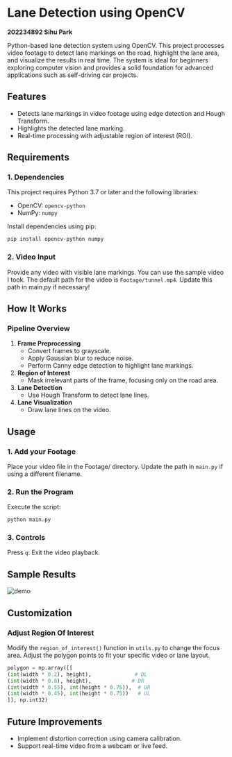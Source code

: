 # **Lane Detection using OpenCV**

**202234892 Sihu Park**

Python-based lane detection system using OpenCV. This project processes video footage to detect lane markings on the road, highlight the lane area, and visualize the results in real time. The system is ideal for beginners exploring computer vision and provides a solid foundation for advanced applications such as self-driving car projects.


## **Features**
- Detects lane markings in video footage using edge detection and Hough Transform.
- Highlights the detected lane marking.
- Real-time processing with adjustable region of interest (ROI).

## **Requirements**
### **1. Dependencies**
This project requires Python 3.7 or later and the following libraries:
- OpenCV: `opencv-python`
- NumPy: `numpy`

Install dependencies using pip:
```bash
pip install opencv-python numpy
```

### **2. Video Input**
Provide any video with visible lane markings. You can use the sample video I took. The default path for the video is `Footage/tunnel.mp4`. Update this path in main.py if necessary!


## **How It Works**
### **Pipeline Overview**
1. **Frame Preprocessing**
    - Convert frames to grayscale.
    - Apply Gaussian blur to reduce noise.
    - Perform Canny edge detection to highlight lane markings.
2. **Region of Interest**
    - Mask irrelevant parts of the frame, focusing only on the road area.
3. **Lane Detection**
    - Use Hough Transform to detect lane lines.
4. **Lane Visualization**
    - Draw lane lines on the video.


## **Usage**

### **1. Add your Footage**
Place your video file in the Footage/ directory. Update the path in `main.py` if using a different filename.
### **2. Run the Program**
Execute the script:
```bash
python main.py
```
### **3. Controls**
Press `q`: Exit the video playback.


## **Sample Results**
![demo](https://github.com/user-attachments/assets/d09dad01-8c37-41a6-9dbf-4bbe4f6c9416)


## **Customization**
### **Adjust Region Of Interest**
Modify the `region_of_interest()` function in `utils.py` to change the focus area. Adjust the polygon points to fit your specific video or lane layout.
```Python
polygon = np.array([[
(int(width * 0.2), height),              # DL
(int(width * 0.8), height),             # DR
(int(width * 0.55), int(height * 0.75)),  # UR
(int(width * 0.45), int(height * 0.75))   # UL
]], np.int32)
```


## **Future Improvements**
- Implement distortion correction using camera calibration.
- Support real-time video from a webcam or live feed.